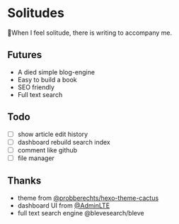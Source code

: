 # Solitudes

:smoking:When I feel solitude, there is writing to accompany me.

## Futures

- A died simple blog-engine
- Easy to build a book
- SEO friendly
- Full text search

## Todo

- [ ] show article edit history
- [ ] dashboard rebuild search index
- [ ] comment like github
- [ ] file manager

## Thanks

- theme from [@probberechts/hexo-theme-cactus](https://github.com/probberechts/hexo-theme-cactus)
- dashboard UI from [@AdminLTE](https://adminlte.io/)
- full text search engine @blevesearch/bleve